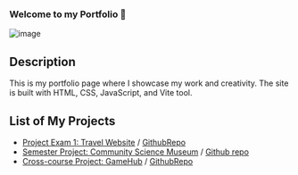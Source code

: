 



### Welcome to my Portfolio 👋

![image](https://imgtr.ee/images/2023/06/11/KikxX.jpg)

## Description
This is my portfolio page where I showcase my work and creativity. The site is built with HTML, CSS, JavaScript, and Vite tool.

## List of My Projects

- [Project Exam 1: Travel Website](https://exploretravelsite.netlify.app/) / [GithubRepo](https://github.com/Noroff-FED-Campus-Assignments/fed1-exam-KrystianGH2)
- [Semester Project: Community Science Museum](https://communitysciencemuseum-kgc.netlify.app/csmuseum.html) /  [Github repo](https://github.com/KrystianGH2/Community-Science-Museum)
- [Cross-course Project: GameHub](https://gamehubcakgc.netlify.app/) / [GithubRepo](https://github.com/KrystianGH2/Game-Hub-CA)
